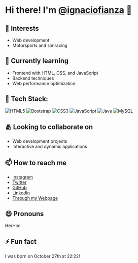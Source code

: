# Hi there! I'm [@ignaciofianza](https://github.com/ignaciofianza) 👋

## 👀 Interests
- Web development
- Motorsports and simracing

## 🌱 Currently learning
- Frontend with HTML, CSS, and JavaScript
- Backend techniques
- Web performance optimization

## 🚀 Tech Stack:
![HTML5](https://img.shields.io/badge/html5-%23E34F26.svg?style=for-the-badge&logo=html5&logoColor=white) ![Bootstrap](https://img.shields.io/badge/Bootstrap-%23563D7C.svg?style=for-the-badge&logo=bootstrap&logoColor=white) ![CSS3](https://img.shields.io/badge/css3-%231572B6.svg?style=for-the-badge&logo=css3&logoColor=white) ![JavaScript](https://img.shields.io/badge/javascript-%23323330.svg?style=for-the-badge&logo=javascript&logoColor=%23F7DF1E) ![Java](https://img.shields.io/badge/Java-%23F7DF1E.svg?style=for-the-badge&logo=java&logoColor=white) ![MySQL](https://img.shields.io/badge/mysql-4479A1.svg?style=for-the-badge&logo=mysql&logoColor=white) 

## 🫂 Looking to collaborate on
- Web development projects
- Interactive and dynamic applications

## 📫 How to reach me
- [Instagram](https://instagram.com/yourusername)
- [Twitter](https://twitter.com/yourusername)
- [GitHub](https://github.com/ignaciofianza)
- [LinkedIn](https://linkedin.com/in/yourusername)
- [Through my Webpage](https://www.ignaciofianza.com)

## 😄 Pronouns
He/Him

## ⚡ Fun fact
I was born on October 27th at 22:22!

<!---
Check out my repositories and feel free to connect if we share similar interests.
--->
